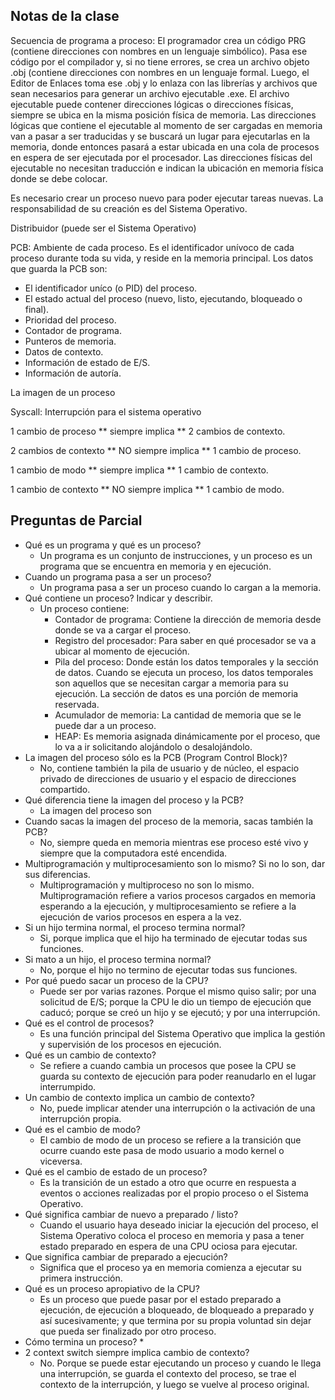 ## Notas de la clase
Secuencia de programa a proceso: El programador crea un código PRG (contiene direcciones con nombres en un lenguaje simbólico). Pasa ese código por el compilador y, si no tiene errores, se crea un archivo objeto .obj (contiene direcciones con nombres en un lenguaje formal. Luego, el Editor de Enlaces toma ese .obj y lo enlaza con las librerías y archivos que sean necesarios para generar un archivo ejecutable .exe. El archivo ejecutable puede contener direcciones lógicas o direcciones físicas, siempre se ubica en la misma posición física de memoria. Las direcciones lógicas que contiene el ejecutable al momento de ser cargadas en memoria van a pasar a ser traducidas y se buscará un lugar para ejecutarlas en la memoria, donde entonces pasará a estar ubicada en una cola de procesos en espera de ser ejecutada por el procesador. Las direcciones físicas del ejecutable no necesitan traducción e indican la ubicación en memoria física donde se debe colocar.

Es necesario crear un proceso nuevo para poder ejecutar tareas nuevas. La responsabilidad de su creación es del Sistema Operativo.

Distribuidor (puede ser el Sistema Operativo)

PCB: Ambiente de cada proceso. Es el identificador unívoco de cada proceso durante toda su vida, y reside en la memoria principal.
Los datos que guarda la PCB son:
* El identificador uníco (o PID) del proceso.
* El estado actual del proceso (nuevo, listo, ejecutando, bloqueado o final).
* Prioridad del proceso.
* Contador de programa.
* Punteros de memoria.
* Datos de contexto.
* Información de estado de E/S.
* Información de autoría.

La imagen de un proceso

Syscall: Interrupción para el sistema operativo

1 cambio de proceso ** siempre implica ** 2 cambios de contexto.

2 cambios de contexto ** NO siempre implica ** 1 cambio de proceso.

1 cambio de modo ** siempre implica ** 1 cambio de contexto.

1 cambio de contexto ** NO siempre implica ** 1 cambio de modo.

## Preguntas de Parcial
* Qué es un programa y qué es un proceso?
  * Un programa es un conjunto de instrucciones, y un proceso es un programa que se encuentra en memoria y en ejecución.
* Cuando un programa pasa a ser un proceso?
  * Un programa pasa a ser un proceso cuando lo cargan a la memoria.
* Qué contiene un proceso? Indicar y describir.
  * Un proceso contiene:
    * Contador de programa: Contiene la dirección de memoria desde donde se va a cargar el proceso.
    * Registro del procesador: Para saber en qué procesador se va a ubicar al momento de ejecución.
    * Pila del proceso: Donde están los datos temporales y la sección de datos. Cuando se ejecuta un proceso, los datos temporales son aquellos que se necesitan cargar a memoria para su ejecución. La sección de datos es una porción de memoria reservada.
    * Acumulador de memoria: La cantidad de memoria que se le puede dar a un proceso.
    * HEAP: Es memoria asignada dinámicamente por el proceso, que lo va a ir solicitando alojándolo o desalojándolo.
* La imagen del proceso sólo es la PCB (Program Control Block)? 
  * No, contiene también la pila de usuario y de núcleo, el espacio privado de direcciones de usuario y el espacio de direcciones compartido.
* Qué diferencia tiene la imagen del proceso y la PCB?
  * La imagen del proceso son 
* Cuando sacas la imagen del proceso de la memoria, sacas también la PCB?
  * No, siempre queda en memoria mientras ese proceso esté vivo y siempre que la computadora esté encendida.
* Multiprogramación y multiprocesamiento son lo mismo? Si no lo son, dar sus diferencias.
  * Multiprogramación y multiproceso no son lo mismo. Multiprogramación refiere a varios procesos cargados en memoria esperando a la ejecución, y multiprocesamiento se refiere a la ejecución de varios procesos en espera a la vez.
* Si un hijo termina normal, el proceso termina normal?
  * Si, porque implica que el hijo ha terminado de ejecutar todas sus funciones.
* Si mato a un hijo, el proceso termina normal?
  * No, porque el hijo no termino de ejecutar todas sus funciones.
* Por qué puedo sacar un proceso de la CPU?
  * Puede ser por varias razones. Porque el mismo quiso salir; por una solicitud de E/S; porque la CPU le dio un tiempo de ejecución que caducó; porque se creó un hijo y se ejecutó; y por una interrupción.
* Qué es el control de procesos?
  * Es una función principal del Sistema Operativo que implica la gestión y supervisión de los procesos en ejecución.
* Qué es un cambio de contexto?
  * Se refiere a cuando cambia un procesos que posee la CPU se guarda su contexto de ejecución para poder reanudarlo en el lugar interrumpido.
* Un cambio de contexto implica un cambio de contexto?
  * No, puede implicar atender una interrupción o la activación de una interrupción propia.
* Qué es el cambio de modo?
  * El cambio de modo de un proceso se refiere a la transición que ocurre cuando este pasa de modo usuario a modo kernel o viceversa.
* Qué es el cambio de estado de un proceso?
  * Es la transición de un estado a otro que ocurre en respuesta a eventos o acciones realizadas por el propio proceso o el Sistema Operativo.
* Qué significa cambiar de nuevo a preparado / listo?
  * Cuando el usuario haya deseado iniciar la ejecución del proceso, el Sistema Operativo coloca el proceso en memoria y pasa a tener estado preparado en espera de una CPU ociosa para ejecutar.
* Que significa cambiar de preparado a ejecución?
  * Significa que el proceso ya en memoria comienza a ejecutar su primera instrucción.
* Qué es un proceso apropiativo de la CPU?
  * Es un proceso que puede pasar por el estado preparado a ejecución, de ejecución a bloqueado, de bloqueado a preparado y así sucesivamente; y que termina por su propia voluntad sin dejar que pueda ser finalizado por otro proceso.
* Cómo termina un proceso?
  * 
* 2 context switch siempre implica cambio de contexto? 
  * No. Porque se puede estar ejecutando un proceso y cuando le llega una interrupción, se guarda el contexto del proceso, se trae el contexto de la interrupción, y luego se vuelve al proceso original.

